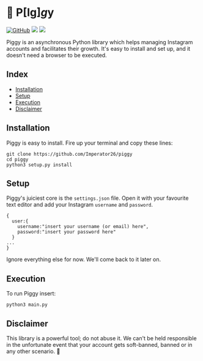 # 🐷 P[Ig]*g*y

[![GitHub](https://img.shields.io/github/license/mashape/apistatus.svg)](https://github.com/Imperator26/piggy)
![](https://img.shields.io/badge/Python-%E2%89%A5%203.6-yellow.svg)
![](https://img.shields.io/badge/-asynchronous-blue.svg)

Piggy is an asynchronous Python library which helps managing Instagram accounts and facilitates their growth. It's easy to install and set up, and it doesn't need a browser to be executed.

## Index
- [Installation](#installation)
- [Setup](#setup)
- [Execution](#execution)
- [Disclaimer](#disclaimer)

## Installation
Piggy is easy to install. Fire up your terminal and copy these lines:
```
git clone https://github.com/Imperator26/piggy
cd piggy
python3 setup.py install
```

## Setup
Piggy's juiciest core is the `settings.json` file.
Open it with your favourite text editor and add your Instagram `username` and `password`.
```
{
  user:{
    username:"insert your username (or email) here",
    password:"insert your password here"
  }
...
}
```
Ignore everything else for now. We'll come back to it later on.

## Execution
To run Piggy insert:
```
python3 main.py
```

## Disclaimer
This library is a powerful tool; do not abuse it. We can't be held responsible in the unfortunate event that your account gets soft-banned, banned or in any other scenario.
🐷
